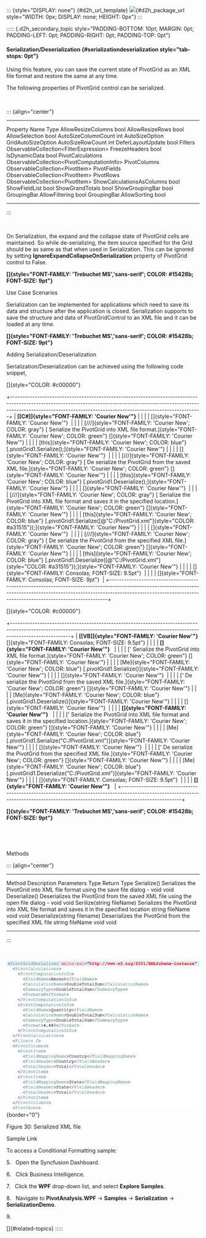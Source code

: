 ::: {style="DISPLAY: none"}
[](ms-xhelp:///?Id=d2h_url_template){#d2h_url_template} ![](!package_url!){#d2h_package_url style="WIDTH: 0px; DISPLAY: none; HEIGHT: 0px"}
:::

::::: {.d2h_secondary_topic style="PADDING-BOTTOM: 10pt; MARGIN: 0pt; PADDING-LEFT: 0pt; PADDING-RIGHT: 0pt; PADDING-TOP: 0pt"}
#### Serialization/Deserialization {#serializationdeserialization style="tab-stops: 0pt"}

Using this feature, you can save the current state of PivotGrid as an XML file format and restore the same at any time.

The following properties of PivotGrid control can be serialized.

 

::: {align="center"}
  ---------------------------- ----------------------------------------------
  Property Name                Type
  AllowResizeColumns           bool
  AllowResizeRows              bool
  AllowSelection               bool
  AutoSizeColumnCount          int
  AutoSizeOption               GridAutoSizeOption
  AutoSizeRowCount             int
  DeferLayoutUpdate            bool
  Filters                      ObservableCollection\<FilterExpression\>
  FreezeHeaders                bool
  IsDynamicData                bool
  PivotCalculations            ObservableCollection\<PivotComputationInfo\>
  PivotColumns                 ObservableCollection\<PivotItem\>
  PivotFields                  ObservableCollection\<PivotItem\>
  PivotRows                    ObservableCollection\<PivotItem\>
  ShowCalculationsAsColumns    bool
  ShowFieldList                bool
  ShowGrandTotals              bool
  ShowGroupingBar              bool
  GroupingBar.AllowFiltering   bool
  GroupingBar.AllowSorting     bool
  ---------------------------- ----------------------------------------------
:::

 

On Serialization, the expand and the collapse state of PivotGrid cells are maintained. So while de-serializing, the item source specified for the Grid should be as same as that when used in Serialization. This can be ignored by setting **IgnoreExpandCollapseOnSerialization** property of PivotGrid control to False.

**[]{style="FONT-FAMILY: 'Trebuchet MS','sans-serif'; COLOR: #15428b; FONT-SIZE: 9pt"}**  

Use Case Scenarios

Serialization can be implemented for applications which need to save its data and structure after the application is closed. Serialization supports to save the structure and data of PivotGridControl to an XML file and it can be loaded at any time.

**[]{style="FONT-FAMILY: 'Trebuchet MS','sans-serif'; COLOR: #15428b; FONT-SIZE: 9pt"}**  

Adding Serialization/Deserialization

Serialization/Deserialization can be achieved using the following code snippet,

[]{style="COLOR: #c00000"} 

+-----------------------------------------------------------------------------------------------------------------------------------------------------------------------------------------------------------------------------------------+
| **[\[C#\]]{style="FONT-FAMILY: 'Courier New'"}**                                                                                                                                                                                        |
|                                                                                                                                                                                                                                         |
| []{style="FONT-FAMILY: 'Courier New'"}                                                                                                                                                                                                  |
|                                                                                                                                                                                                                                         |
| [///]{style="FONT-FAMILY: 'Courier New'; COLOR: gray"} [ Serialize the PivotGrid into XML file format.]{style="FONT-FAMILY: 'Courier New'; COLOR: green"} []{style="FONT-FAMILY: 'Courier New'"}                                        |
|                                                                                                                                                                                                                                         |
| [this]{style="FONT-FAMILY: 'Courier New'; COLOR: blue"} [.pivotGrid1.Serialize();]{style="FONT-FAMILY: 'Courier New'"}                                                                                                                  |
|                                                                                                                                                                                                                                         |
| []{style="FONT-FAMILY: 'Courier New'"}                                                                                                                                                                                                  |
|                                                                                                                                                                                                                                         |
| [///]{style="FONT-FAMILY: 'Courier New'; COLOR: gray"} [ De serialize the PivotGrid from the saved XML file.]{style="FONT-FAMILY: 'Courier New'; COLOR: green"} []{style="FONT-FAMILY: 'Courier New'"}                                  |
|                                                                                                                                                                                                                                         |
| [this]{style="FONT-FAMILY: 'Courier New'; COLOR: blue"} [.pivotGrid1.Deserialize();]{style="FONT-FAMILY: 'Courier New'"}                                                                                                                |
|                                                                                                                                                                                                                                         |
| []{style="FONT-FAMILY: 'Courier New'"}                                                                                                                                                                                                  |
|                                                                                                                                                                                                                                         |
| [///]{style="FONT-FAMILY: 'Courier New'; COLOR: gray"} [ Serialize the PivotGrid into XML file format and saves it in the specified location.]{style="FONT-FAMILY: 'Courier New'; COLOR: green"} []{style="FONT-FAMILY: 'Courier New'"} |
|                                                                                                                                                                                                                                         |
| [this]{style="FONT-FAMILY: 'Courier New'; COLOR: blue"} [.pivotGrid1.Serialize([@\"C:/PivotGrid.xml\"]{style="COLOR: #a31515"});]{style="FONT-FAMILY: 'Courier New'"}                                                                   |
|                                                                                                                                                                                                                                         |
| []{style="FONT-FAMILY: 'Courier New'"}                                                                                                                                                                                                  |
|                                                                                                                                                                                                                                         |
| [///]{style="FONT-FAMILY: 'Courier New'; COLOR: gray"} [ De serialize the PivotGrid from the specified XML file.]{style="FONT-FAMILY: 'Courier New'; COLOR: green"} []{style="FONT-FAMILY: 'Courier New'"}                              |
|                                                                                                                                                                                                                                         |
| [this]{style="FONT-FAMILY: 'Courier New'; COLOR: blue"} [.pivotGrid1.Deserialize([@\"C:/PivotGrid.xml\"]{style="COLOR: #a31515"});]{style="FONT-FAMILY: 'Courier New'"}                                                                 |
|                                                                                                                                                                                                                                         |
| []{style="FONT-FAMILY: Consolas; FONT-SIZE: 9.5pt"}                                                                                                                                                                                     |
|                                                                                                                                                                                                                                         |
| []{style="FONT-FAMILY: Consolas; FONT-SIZE: 9pt"}                                                                                                                                                                                       |
+-----------------------------------------------------------------------------------------------------------------------------------------------------------------------------------------------------------------------------------------+

[]{style="COLOR: #c00000"} 

+------------------------------------------------------------------------------------------------------------------------------------------------------------------------------------+
| **[\[VB\]]{style="FONT-FAMILY: 'Courier New'"}** []{style="FONT-FAMILY: Consolas; FONT-SIZE: 9.5pt"}                                                                               |
|                                                                                                                                                                                    |
| **[]{style="FONT-FAMILY: 'Courier New'"}**                                                                                                                                         |
|                                                                                                                                                                                    |
| [\' Serialize the PivotGrid into XML file format.]{style="FONT-FAMILY: 'Courier New'; COLOR: green"} []{style="FONT-FAMILY: 'Courier New'"}                                        |
|                                                                                                                                                                                    |
| [Me]{style="FONT-FAMILY: 'Courier New'; COLOR: blue"} [.pivotGrid1.Serialize()]{style="FONT-FAMILY: 'Courier New'"}                                                                |
|                                                                                                                                                                                    |
| []{style="FONT-FAMILY: 'Courier New'"}                                                                                                                                             |
|                                                                                                                                                                                    |
| [\' De serialize the PivotGrid from the saved XML file.]{style="FONT-FAMILY: 'Courier New'; COLOR: green"} []{style="FONT-FAMILY: 'Courier New'"}                                  |
|                                                                                                                                                                                    |
| [Me]{style="FONT-FAMILY: 'Courier New'; COLOR: blue"} [.pivotGrid1.Deserialize()]{style="FONT-FAMILY: 'Courier New'"}                                                              |
|                                                                                                                                                                                    |
| []{style="FONT-FAMILY: 'Courier New'"}                                                                                                                                             |
|                                                                                                                                                                                    |
| **[]{style="FONT-FAMILY: 'Courier New'"}**                                                                                                                                         |
|                                                                                                                                                                                    |
| [\' Serialize the PivotGrid into XML file format and saves it in the specified location.]{style="FONT-FAMILY: 'Courier New'; COLOR: green"} []{style="FONT-FAMILY: 'Courier New'"} |
|                                                                                                                                                                                    |
| [Me]{style="FONT-FAMILY: 'Courier New'; COLOR: blue"} [.pivotGrid1.Serialize(\"C:/PivotGrid.xml\")]{style="FONT-FAMILY: 'Courier New'"}                                            |
|                                                                                                                                                                                    |
| []{style="FONT-FAMILY: 'Courier New'"}                                                                                                                                             |
|                                                                                                                                                                                    |
| [\' De serialize the PivotGrid from the specified XML file.]{style="FONT-FAMILY: 'Courier New'; COLOR: green"} []{style="FONT-FAMILY: 'Courier New'"}                              |
|                                                                                                                                                                                    |
| [Me]{style="FONT-FAMILY: 'Courier New'; COLOR: blue"} [.pivotGrid1.Deserialize(\"C:/PivotGrid.xml\")]{style="FONT-FAMILY: 'Courier New'"}                                          |
|                                                                                                                                                                                    |
| []{style="FONT-FAMILY: Consolas; FONT-SIZE: 9.5pt"}                                                                                                                                |
|                                                                                                                                                                                    |
| **[]{style="FONT-FAMILY: 'Courier New'"}**                                                                                                                                         |
+------------------------------------------------------------------------------------------------------------------------------------------------------------------------------------+

**[]{style="FONT-FAMILY: 'Trebuchet MS','sans-serif'; COLOR: #15428b; FONT-SIZE: 9pt"}**  

 

 

Methods

::: {align="center"}
  ------------------------------ -------------------------------------------------------------------------------------- ----------------- ------ -------------
  Method                         Description                                                                            Parameters        Type   Return Type
  Serialize()                    Serializes the PivotGrid into XML file format using the save file dialog               \-                void   void
  Deserialize()                  Deserializes the PivotGrid from the saved XML file using the open file dialog          \-                void   void
  Serilize(string fileName)      Serializes the PivotGrid into XML file format and saves it in the specified location   string fileName   void   void
  Deserialize(string filename)   Deserializes the PivotGrid from the specified XML file                                 string fileName   void   void
  ------------------------------ -------------------------------------------------------------------------------------- ----------------- ------ -------------
:::

 

![Description: Description: C:\\Users\\dwarageshmb\\Desktop\\2011 Vol 1 Docs\\Serialization.png](ImagesExt/image42_32.jpg){border="0"}

Figure 30: Serialized XML file

Sample Link

To access a Conditional Formatting sample:

5.   Open the Syncfusion Dashboard.

6.   Click Business Intelligence.

7.   Click the **WPF** drop-down list, and select **Explore Samples**.

8.   Navigate to **PivotAnalysis.WPF** -\> **Samples** -\> **Serialization** -\> **SerializationDemo**.

9.  

[]{#related-topics}
:::::
